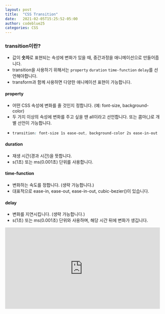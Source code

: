 ```yaml
---
layout: post
title:  "CSS Transition"
date:   2021-02-05T15:25:52-05:00
author: codeblue25
categories: CSS
---
```


<h3>transition이란?</h3>

* 값이 **숫자**로 표현되는 속성에 변화가 있을 때, 중간과정을 애니메이션으로 만들어줍니다.
* transition을 사용하기 위해서는 `property` `duration` `time-function` `delay`를 선언해야합니다. 
* transform과 함께 사용하면 다양한 애니메이션 표현이 가능합니다.

<h4>property</h4>

* 어떤 CSS 속성에 변화를 줄 것인지 정합니다. (예: font-size, background-color)
* 두 가지 이상의 속성에 변화를 주고 싶을 땐 all이라고 선언합니다. 또는 콤마(,)로 개별 선언이 가능합니다.
* ```css
  transition: font-size 1s ease-out, background-color 2s ease-in-out 1s;
  ```

  
<h4>duration</h4>

* 재생 시간(경과 시간)을 뜻합니다.
* s(1초) 또는 ms(0.001초) 단위를 사용합니다.

<h4>time-function</h4>

* 변화하는 속도를 정합니다. (생략 가능합니다.)
* 대표적으로 ease-in, ease-out, ease-in-out, cubic-bezier()이 있습니다.
  
<h4>delay</h4>

* 변화를 지연시킵니다. (생략 가능합니다.)
* s(1초) 또는 ms(0.001초) 단위와 사용하며, 해당 시간 뒤에 변화가 생깁니다.

<iframe height="265" style="width: 100%;" scrolling="no" title="eYBJVpY" src="https://codepen.io/codeblue25/embed/eYBJVpY?height=265&theme-id=dark&default-tab=css,result" frameborder="no" loading="lazy" allowtransparency="true" allowfullscreen="true">
  See the Pen <a href='https://codepen.io/codeblue25/pen/eYBJVpY'>eYBJVpY</a> by CHOI SUN YOUNG
  (<a href='https://codepen.io/codeblue25'>@codeblue25</a>) on <a href='https://codepen.io'>CodePen</a>.

<h3>+) Transition Event</h3>

JavaScript의 이벤트와 결합하여 애니메이션을 만들 수 있습니다.

* `e.clientX` ,  `e.clientY`
  * 현재 마우스의 위치를 나타냅니다.
* `transitionend` ,  `transitionstart`
  * 이동(transition)이 끝날 때, 시작할 때 이벤트가 실행됩니다.
* <iframe height="265" style="width: 100%;" scrolling="no" title="transition event" src="https://codepen.io/codeblue25/embed/NWboOWb?height=265&theme-id=dark&default-tab=js,result" frameborder="no" loading="lazy" allowtransparency="true" allowfullscreen="true">
  See the Pen <a href='https://codepen.io/codeblue25/pen/NWboOWb'>transition event</a> by CHOI SUN YOUNG
  (<a href='https://codepen.io/codeblue25'>@codeblue25</a>) on <a href='https://codepen.io'>CodePen</a>.